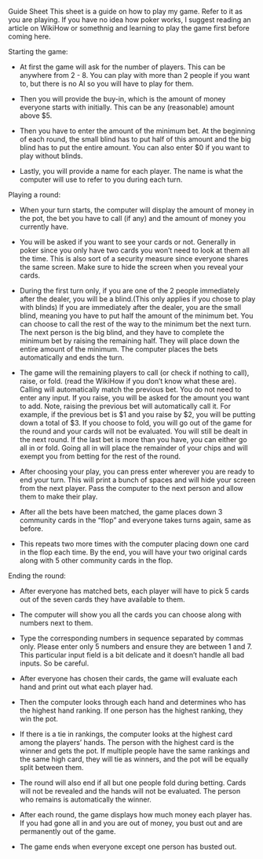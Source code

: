Guide Sheet
This sheet is a guide on how to play my game. Refer to it as you are playing.
If you have no idea how poker works, I suggest reading an article on WikiHow or somethnig and learning to play the game first before coming here.

Starting the game:
- At first the game will ask for the number of players. This can be anywhere from 2 - 8. You can play with more than 2 people if you want to, but there is no AI so you will have to play for them.

- Then you will provide the buy-in, which is the amount of money everyone starts with initially. This can be any (reasonable) amount above $5.

- Then you have to enter the amount of the minimum bet. At the beginning of each round, the small blind has to put half of this amount and the big blind has to put the entire amount. You can also enter $0 if you want to play without blinds.

- Lastly, you will provide a name for each player. The name is what the computer will use to refer to you during each turn.

Playing a round:
- When your turn starts, the computer will display the amount of money in the pot, the bet you have to call (if any) and the amount of money you currently have.

- You will be asked if you want to see your cards or not. Generally in poker since you only have two cards you won’t need to look at them all the time. 
This is also sort of a security measure since everyone shares the same screen. Make sure to hide the screen when you reveal your cards.

- During the first turn only, if you are one of the 2 people immediately after the dealer, you will be a blind.(This only applies if you chose to play with blinds)
If you are immediately after the dealer, you are the small blind, meaning you have to put half the amount of the minimum bet. You can choose to call the rest of the way to the minimum bet the next turn.
The next person is the big blind, and they have to complete the minimum bet by raising the remaining half. They will place down the entire amount of the minimum.
The computer places the bets automatically and ends the turn. 

- The game will the remaining players to call (or check if nothing to call), raise, or fold. 
(read the WikiHow if you don’t know what these are). 
Calling will automatically match the previous bet. You do not need to enter any input.
If you raise, you will be asked for the amount you want to add. Note, raising the previous bet will automatically call it. For example, if the previous bet is $1 and you raise by $2, you will be putting down a total of $3.
If you choose to fold, you will go out of the game for the round and your cards will not be evaluated. You will still be dealt in the next round.
If the last bet is more than you have, you can either go all in or fold. Going all in will place the remainder of your chips and will exempt you from betting for the rest of the round. 

- After choosing your play, you can press enter wherever you are ready to end your turn. This will print a bunch of spaces and will hide your screen from the next player. Pass the computer to the next person and allow them to make their play.

- After all the bets have been matched, the game places down 3 community cards in the “flop” and everyone takes turns again, same as before. 
- This repeats two more times with the computer placing down one card in the flop each time. By the end, you will have your two original cards along with 5 other community cards in the flop.

Ending the round:
- After everyone has matched bets, each player will have to pick 5 cards out of the seven cards they have available to them. 

- The computer will show you all the cards you can choose along with numbers next to them. 
- Type the corresponding numbers in sequence separated by commas only. Please enter only 5 numbers and ensure they are between 1 and 7. This particular input field is a bit delicate and it doesn’t handle all bad inputs. So be careful.

- After everyone has chosen their cards, the game will evaluate each hand and print out what each player had. 
- Then the computer looks through each hand and determines who has the highest hand ranking. If one person has the highest ranking, they win the pot.
- If there is a tie in rankings, the computer looks at the highest card among the players’ hands. The person with the highest card is the winner and gets the pot.
If multiple people have the same rankings and the same high card, they will tie as winners, and the pot will be equally split between them.

- The round will also end if all but one people fold during betting. Cards will not be revealed and the hands will not be evaluated. The person who remains is automatically the winner.

- After each round, the game displays how much money each player has. If you had gone all in and you are out of money, you bust out and are permanently out of the game. 
- The game ends when everyone except one person has busted out.

